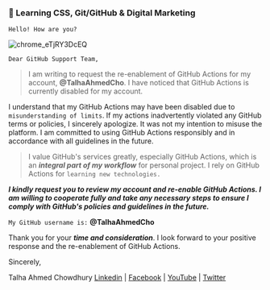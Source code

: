 ### 🚀 Learning CSS, Git/GitHub & Digital Marketing

`Hello! How are you?`

<!--

**TalhaAhmedCho/TalhaAhmedCho** is a ✨ _special_ ✨ repository because its `README.md` (this file) appears on your GitHub profile.

Here are some ideas to get you started:

- 🔭 I’m currently working on ...
- 🌱 I’m currently learning ...
- 👯 I’m looking to collaborate on ...
- 🤔 I’m looking for help with ...
- 💬 Ask me about ...
- 📫 How to reach me: ...
- 😄 Pronouns: ...
- ⚡ Fun fact: ...
-->


![chrome_eTjRY3DcEQ](https://github.com/user-attachments/assets/247865c8-f382-48c5-a43a-de6bd50d3803)

`Dear GitHub Support Team,`

> I am writing to request the re-enablement of GitHub Actions for my account, **@TalhaAhmedCho**. I have noticed that GitHub Actions is currently disabled for my account. 

I understand that my GitHub Actions may have been disabled due to `misunderstanding of limits`. If my actions inadvertently violated any GitHub terms or policies, I sincerely apologize. It was not my intention to misuse the platform. I am committed to using GitHub Actions responsibly and in accordance with all guidelines in the future.

> I value GitHub's services greatly, especially GitHub Actions, which is an **_integral part of my workflow_** for personal project. I rely on GitHub Actions for `learning new technologies. `

**_I kindly request you to review my account and re-enable GitHub Actions. I am willing to cooperate fully and take any necessary steps to ensure I comply with GitHub's policies and guidelines in the future._**

`My GitHub username is:`  **@TalhaAhmedCho**

Thank you for your **_time and consideration_**. I look forward to your positive response and the re-enablement of GitHub Actions.

Sincerely,

Talha Ahmed Chowdhury
[Linkedin](https://www.linkedin.com/in/TalhaAhmedCho/) | [Facebook](https://www.facebook.com/@TalhaAhmedCho) | [YouTube](https://www.youtube.com/@TalhaAhmedCho) | [Twitter](https://x.com/_TalhaAhmedCho)
